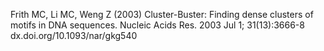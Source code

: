 Frith MC, Li MC, Weng Z (2003) 
Cluster-Buster: Finding dense clusters of motifs in DNA sequences. 
Nucleic Acids Res. 2003 Jul 1; 31(13):3666-8 
dx.doi.org/10.1093/nar/gkg540 
